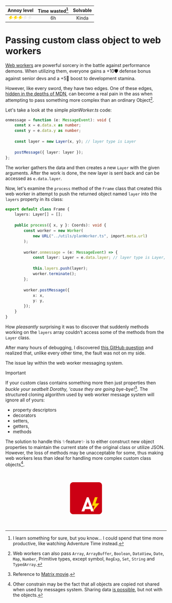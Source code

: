 <div align="center">

| Annoy level | Time wasted[^0] | Solvable |
| :-: | :--: | :-: |
| <img src="Bolt.svg" width="15" height="12"/><img src="Bolt.svg" width="15" height="12"/><img src="Bolt.svg" width="15" height="12"/><img src="Bolt_off.svg" width="15" height="12"/><img src="Bolt_off.svg" width="15" height="12"/> |        6h |  Kinda |

</div>

# Passing custom class object to web workers

[Web workers](https://developer.mozilla.org/en-US/docs/Web/API/Web_Workers_API/Using_web_workers) are powerful sorcery in the battle against performance demons. When utilizing them, everyone gains a +10🛡️ defense bonus against senior devs and a +5🐎 boost to development stamina.

However, like every sword, they have two edges. One of these edges, [hidden in the depths of MDN](https://developer.mozilla.org/en-US/docs/Web/API/Web_Workers_API/Structured_clone_algorithm), can become a real pain in the ass when attempting to pass something more complex than an ordinary Object[^1].

Let's take a look at the simple _planWorker.ts_ code:

```TypeScript
onmessage = function (e: MessageEvent): void {
    const x = e.data.x as number;
    const y = e.data.y as number;

    const layer = new Layer(x, y); // layer type is Layer

    postMessage({ layer: layer });
};
```

The worker gathers the data and then creates a new `Layer` with the given arguments. After the work is done, the new layer is sent back and can be accessed as `e.data.layer`.

Now, let's examine the `process` method of the `Frame` class that created this web worker in attempt to push the returned object named `layer` into the `layers` property in its class:

```TypeScript
export default class Frame {
    layers: Layer[] = [];

    public process({ x, y }: Coords): void {
        const worker = new Worker(
            new URL("../utils/planWorker.ts", import.meta.url)
        );

        worker.onmessage = (e: MessageEvent) => {
            const layer: Layer = e.data.layer; // layer type is Layer, right?

            this.layers.push(layer);
            worker.terminate();
        };

        worker.postMessage({
            x: x,
            y: y,
        });
    }
}
```

How _pleasantly_ surprising it was to discover that suddenly methods working on the `layers` array couldn't access some of the methods from the `Layer` class.

After many hours of debugging, I discovered [this GitHub question](https://stackoverflow.com/questions/7704323/passing-objects-to-a-web-worker) and realized that, unlike every other time, the fault was not on my side.

The issue lay within the web worker messaging system.

> [!IMPORTANT]
> If your custom class contains something more then just properties then _buckle your seatbelt Dorothy, 'cause they are going bye-bye!_[^2]. The structured cloning algorithm used by web worker message system will ignore all of yours:
>
> -   property descriptors
> -   decorators
> -   setters,
> -   getters,
> -   methods

The solution to handle this ✨feature✨ is to either construct new object properties to maintain the current state of the original class or utilize JSON. However, the loss of methods may be unacceptable for some, thus making web workers less than ideal for handling more complex custom class objects[^3].

<br>
<br>

<div align="center">
    <img src="AnnoyScript_logo.svg" height="100" width="100"/>
</div>

<br>
<br>

[^0]: I learn something for sure, but you know... I could spend that time more productive, like watching Adventure Time instead.
[^1]: Web workers can also pass `Array`, `ArrayBuffer`, `Boolean`, `DataView`, `Date`, `Map`, `Number`, Primitive types, except symbol, `RegExp`, `Set`, `String` and `TypedArray`.
[^2]: Reference to [Matrix movie](https://www.youtube.com/watch?v=0-JJuHpfN5g&pp=ygUSbWF0cml4IHNheSBieWUgYnll).
[^3]: Other constrain may be the fact that all objects are copied not shared when used by messages system. Sharing data [is possible](https://developer.mozilla.org/en-US/docs/Web/API/Web_Workers_API/Using_web_workers#passing_data_by_transferring_ownership_transferable_objects), but not with the objects.
